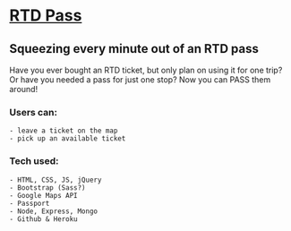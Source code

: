 # [RTD Pass](https://rickys-rtd-pass.herokuapp.com/)

## Squeezing every minute out of an RTD pass

Have you ever bought an RTD ticket, but only plan on using it for one trip?  Or have you needed a pass for just one stop?  Now you can PASS them around!

### Users can:
	- leave a ticket on the map
	- pick up an available ticket

### Tech used:
	- HTML, CSS, JS, jQuery
	- Bootstrap (Sass?)
	- Google Maps API
	- Passport
	- Node, Express, Mongo
	- Github & Heroku
